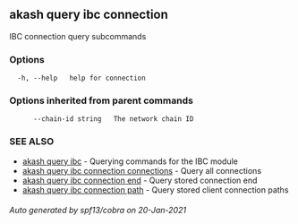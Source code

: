 ## akash query ibc connection

IBC connection query subcommands

### Options

```
  -h, --help   help for connection
```

### Options inherited from parent commands

```
      --chain-id string   The network chain ID
```

### SEE ALSO

* [akash query ibc](akash_query_ibc.md)	 - Querying commands for the IBC module
* [akash query ibc connection connections](akash_query_ibc_connection_connections.md)	 - Query all connections
* [akash query ibc connection end](akash_query_ibc_connection_end.md)	 - Query stored connection end
* [akash query ibc connection path](akash_query_ibc_connection_path.md)	 - Query stored client connection paths

###### Auto generated by spf13/cobra on 20-Jan-2021
